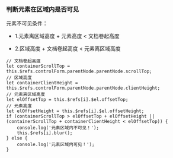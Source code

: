 ### 判断元素在区域内是否可见

元素不可见条件：

- 1.元素离区域高度 + 元素高度 < 文档卷起高度

- 2.区域高度 + 文档卷起高度 < 元素离区域高度

```
// 文档卷起高度
let containerScrollTop = this.$refs.controlForm.parentNode.parentNode.scrollTop;
// 区域高度
let containerClientHeight = this.$refs.controlForm.parentNode.parentNode.clientHeight;
// 元素离区域高度
let elOffsetTop = this.$refs[i].$el.offsetTop;
// 元素高度
let elOffsetHeight = this.$refs[i].$el.offsetHeight;
if (containerScrollTop > elOffsetTop + elOffsetHeight || (containerScrollTop + containerClientHeight < elOffsetTop)) {
    console.log('元素区域内不可见！');
    this.$refs[i].blur();
} else {
    console.log('元素区域内可见！');
}
```

